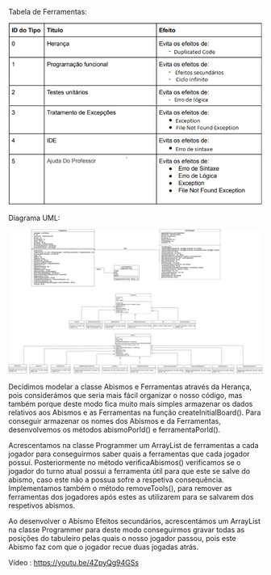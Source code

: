 Tabela de Ferramentas:

![](tabelaFerramentas.png?raw=true "Tabela de Ferramentas")

Diagrama UML:

![](diagrama.png?raw=true "Diagrama UML")

Decidimos modelar a classe Abismos e Ferramentas através da Herança, pois considerámos que seria mais fácil organizar o nosso código, mas também porque deste modo fica muito mais simples armazenar os dados relativos aos Abismos e as Ferramentas na função createInitialBoard().
Para conseguir armazenar os nomes dos Abismos e da Ferramentas, desenvolvemos os métodos abismoPorId() e ferramentaPorId().

Acrescentamos na classe Programmer um ArrayList de ferramentas a cada jogador para conseguirmos saber quais a ferramentas que cada jogador possuí. Posteriormente no método verificaAbismos() verificamos se o jogador do turno atual possui a ferramenta útil para que este se salve do abismo, caso este não a possua sofre a respetiva consequência.
Implementamos também o método removeTools(), para remover as ferramentas dos jogadores após estes as utilizarem para se salvarem dos respetivos abismos.

Ao desenvolver o Abismo Efeitos secundários, acrescentámos um ArrayList na classe Programmer para deste modo conseguirmos gravar todas as posições do tabuleiro pelas quais o nosso jogador passou, pois este Abismo faz com que o jogador recue duas jogadas atrás.
 
Vídeo : https://youtu.be/4ZpyQg94GSs
